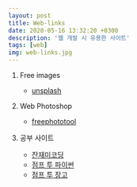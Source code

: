 ```yaml
---
layout: post
title: Web-links
date: 2020-05-16 13:32:20 +0300
description: '웹 개발 시 유용한 사이트'
tags: [web]
img: web-links.jpg
---
```


1. Free images
    * [unsplash][unsplash]

2. Web Photoshop
    * [freephototool][freephototool]

3. 공부 사이트
    * [잔재미코딩][잔재미코딩]
    * [점프 투 파이썬][점프 투 파이썬]
    * [점프 투 장고][점프 투 장고]


[unsplash]: https://unsplash.com/
[freephototool]:https://www.freephototool.com/
[잔재미코딩]: https://www.fun-coding.org/index.html
[점프 투 파이썬]: https://wikidocs.net/book/1
[점프 투 장고]: https://wikidocs.net/book/4223